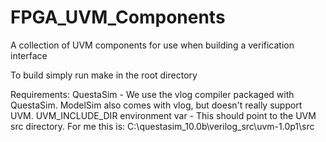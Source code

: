 # FPGA_UVM_Components
A collection of UVM components for use when building a verification interface

To build simply run make in the root directory

Requirements:
    QuestaSim - We use the vlog compiler packaged with QuestaSim.
        ModelSim also comes with vlog, but doesn't really support UVM.
    UVM_INCLUDE_DIR environment var - This should point to the UVM src directory.
        For me this is: C:\questasim_10.0b\verilog_src\uvm-1.0p1\src
